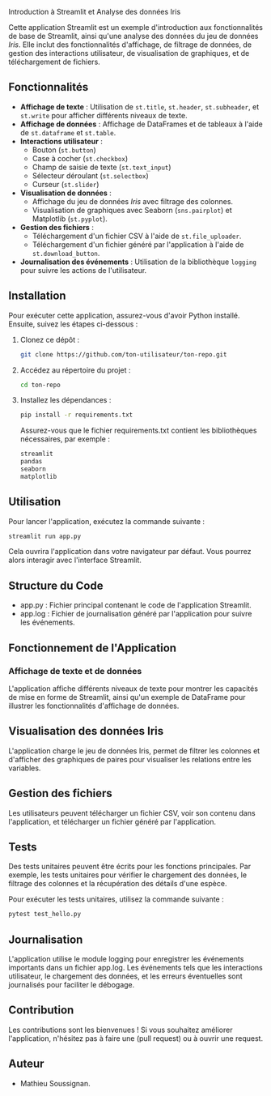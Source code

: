 Introduction à Streamlit et Analyse des données Iris

Cette application Streamlit est un exemple d'introduction aux fonctionnalités de base de Streamlit, ainsi qu'une analyse des données du jeu de données *Iris*. Elle inclut des fonctionnalités d'affichage, de filtrage de données, de gestion des interactions utilisateur, de visualisation de graphiques, et de téléchargement de fichiers.

## Fonctionnalités

- **Affichage de texte** : Utilisation de `st.title`, `st.header`, `st.subheader`, et `st.write` pour afficher différents niveaux de texte.
- **Affichage de données** : Affichage de DataFrames et de tableaux à l'aide de `st.dataframe` et `st.table`.
- **Interactions utilisateur** : 
  - Bouton (`st.button`)
  - Case à cocher (`st.checkbox`)
  - Champ de saisie de texte (`st.text_input`)
  - Sélecteur déroulant (`st.selectbox`)
  - Curseur (`st.slider`)
- **Visualisation de données** :
  - Affichage du jeu de données *Iris* avec filtrage des colonnes.
  - Visualisation de graphiques avec Seaborn (`sns.pairplot`) et Matplotlib (`st.pyplot`).
- **Gestion des fichiers** :
  - Téléchargement d'un fichier CSV à l'aide de `st.file_uploader`.
  - Téléchargement d'un fichier généré par l'application à l'aide de `st.download_button`.
- **Journalisation des événements** : Utilisation de la bibliothèque `logging` pour suivre les actions de l'utilisateur.

## Installation

Pour exécuter cette application, assurez-vous d'avoir Python installé. Ensuite, suivez les étapes ci-dessous :

1. Clonez ce dépôt :
   ```bash
   git clone https://github.com/ton-utilisateur/ton-repo.git

   ```

2. Accédez au répertoire du projet :
   ```bash
   cd ton-repo

   ```

3. Installez les dépendances :
   ```bash
   pip install -r requirements.txt

   ```

    Assurez-vous que le fichier requirements.txt contient les bibliothèques nécessaires, par exemple :
    ```bash
    streamlit
    pandas
    seaborn
    matplotlib

    ```

## Utilisation

Pour lancer l'application, exécutez la commande suivante :
   ```bash
   streamlit run app.py

   ```
Cela ouvrira l'application dans votre navigateur par défaut. Vous pourrez alors interagir avec l'interface Streamlit.

## Structure du Code

- app.py : Fichier principal contenant le code de l'application Streamlit.
- app.log : Fichier de journalisation généré par l'application pour suivre les événements.

## Fonctionnement de l'Application

### Affichage de texte et de données

L'application affiche différents niveaux de texte pour montrer les capacités de mise en forme de Streamlit, ainsi qu'un exemple de DataFrame pour illustrer les fonctionnalités d'affichage de données.

## Visualisation des données Iris

L'application charge le jeu de données Iris, permet de filtrer les colonnes et d'afficher des graphiques de paires pour visualiser les relations entre les variables.

## Gestion des fichiers

Les utilisateurs peuvent télécharger un fichier CSV, voir son contenu dans l'application, et télécharger un fichier généré par l'application.

## Tests

Des tests unitaires peuvent être écrits pour les fonctions principales. Par exemple, les tests unitaires pour vérifier le chargement des données, le filtrage des colonnes et la récupération des détails d'une espèce.

Pour exécuter les tests unitaires, utilisez la commande suivante :

```bash
pytest test_hello.py

```
## Journalisation

L'application utilise le module logging pour enregistrer les événements importants dans un fichier app.log. Les événements tels que les interactions utilisateur, le chargement des données, et les erreurs éventuelles sont journalisés pour faciliter le débogage.

## Contribution

Les contributions sont les bienvenues ! Si vous souhaitez améliorer l'application, n'hésitez pas à faire une (pull request) ou à ouvrir une request.

## Auteur

- Mathieu Soussignan.




